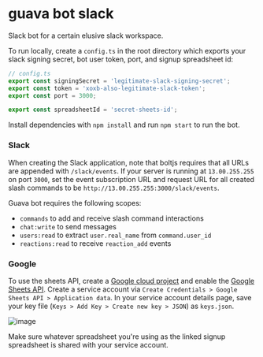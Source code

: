 # guava bot slack
Slack bot for a certain elusive slack workspace.

To run locally, create a `config.ts` in the root directory which exports your slack signing secret, bot user token, port,
and signup spreadsheet id:
```ts
// config.ts
export const signingSecret = 'legitimate-slack-signing-secret';
export const token = 'xoxb-also-legitimate-slack-token';
export const port = 3000;

export const spreadsheetId = 'secret-sheets-id';
```
Install dependencies with `npm install` and run `npm start` to run the bot.

### Slack
When creating the Slack application, note that boltjs requires that all URLs are appended with `/slack/events`. If your
server is running at `13.00.255.255` on port `3000`, set the event subscription URL and request URL for all created slash 
commands to be `http://13.00.255.255:3000/slack/events`.

Guava bot requires the following scopes:
- `commands` to add and receive slash command interactions
- `chat:write` to send messages
- `users:read` to extract `user.real_name` from `command.user_id`
- `reactions:read` to receive `reaction_add` events

### Google
To use the sheets API, create a [Google cloud project](https://console.cloud.google.com) and enable the [Google Sheets
API](https://console.cloud.google.com/marketplace/product/google/sheets.googleapis.com). Create a service account via
`Create Credentials > Google Sheets API > Application data`. In your service account details page, save your key file 
(`Keys > Add Key > Create new key > JSON`) as `keys.json`.

![image](https://user-images.githubusercontent.com/60120929/150878787-2d51b0f7-195e-4584-80da-364b38b58d40.png)

Make sure whatever spreadsheet you're using as the linked signup spreadsheet is shared with your service account.

